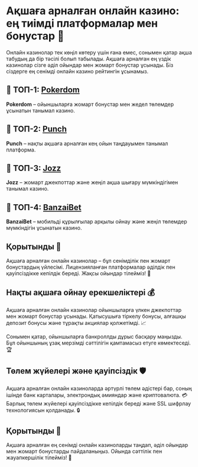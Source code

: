 # Ақшаға арналған онлайн казино: ең тиімді платформалар мен бонустар 🎰

Онлайн казинолар тек көңіл көтеру үшін ғана емес, сонымен қатар ақша табудың да бір тәсілі болып табылады. Ақшаға арналған ең үздік казинолар сізге әділ ойындар мен жомарт бонустар ұсынады. Біз сіздерге ең сенімді онлайн казино рейтингін ұсынамыз.

## 🥇 ТОП-1: [Pokerdom](https://brandplay.link/4k77v2yx)

**Pokerdom** – ойыншыларға жомарт бонустар мен жедел төлемдер ұсынатын танымал казино.

## 🥈 ТОП-2: [Punch](https://betpunch1.com/d638d6d39)

**Punch** – нақты ақшаға арналған кең ойын таңдауымен танымал платформа.

## 🥉 ТОП-3: [Jozz](https://tk435zi5i9.com/alt/jozz/registration?e8250665e216213938eeaefaf3e61c0a)

**Jozz** – жомарт джекпоттар және жеңіл ақша шығару мүмкіндігімен танымал казино.

## 🏅 ТОП-4: [BanzaiBet](https://bnzstr009.com/e9rVJ)

**BanzaiBet** – мобильді құрылғылар арқылы ойнау және жеңіл төлемдер мүмкіндігін ұсынатын казино.

## Қорытынды 🌟

Ақшаға арналған онлайн казинолар – бұл сенімділік пен жомарт бонустардың үйлесімі. Лицензияланған платформалар әділдік пен қауіпсіздікке кепілдік береді. Жақсы ойындар тілейміз! 🎉

## Нақты ақшаға ойнау ерекшеліктері 💰

Ақшаға арналған онлайн казинолар ойыншыларға үлкен джекпоттар мен жомарт бонустар ұсынады. Қатысушыға тіркелу бонусы, алғашқы депозит бонусы және тұрақты акциялар қолжетімді. 📈

Сонымен қатар, ойыншыларға банкроллды дұрыс басқару маңызды. Бұл ойыншының ұзақ мерзімді сәттілігін қамтамасыз етуге көмектеседі. 🏆

## Төлем жүйелері және қауіпсіздік 🛡️

Ақшаға арналған онлайн казиноларда әртүрлі төлем әдістері бар, соның ішінде банк карталары, электрондық әмияндар және криптовалюта. 💳 Барлық төлем жүйелері қауіпсіздікке кепілдік береді және SSL шифрлау технологиясын қолданады. 🔒

## Қорытынды 🌟

Ақшаға арналған ең сенімді онлайн казиноларды таңдап, әділ ойындар мен жомарт бонустарды пайдаланыңыз. Ойында сәттілік пен жауапкершілік тілейміз! 🎉

